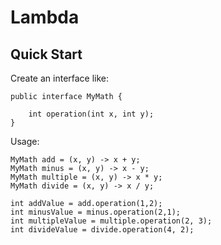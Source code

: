 # Lambda

## Quick Start
Create an interface like:
```
public interface MyMath {
    
    int operation(int x, int y);
}
```

Usage:
```
MyMath add = (x, y) -> x + y;
MyMath minus = (x, y) -> x - y;
MyMath multiple = (x, y) -> x * y;
MyMath divide = (x, y) -> x / y;

int addValue = add.operation(1,2);
int minusValue = minus.operation(2,1);
int multipleValue = multiple.operation(2, 3);
int divideValue = divide.operation(4, 2);
```